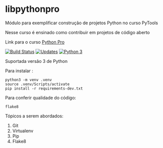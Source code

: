 # libpythonpro
Módulo para exemplificar construção de projetos Python no curso PyTools

Nesse curso é ensinado como contribuir em projetos de código aberto

Link para o curso [Python Pro](https://www.pythonpro.br/)

[![Build Status](https://travis-ci.org/jefersonbernardes/libpythonpro.svg?branch=master)](https://travis-ci.org/jefersonbernardes/libpythonpro)
[![Updates](https://pyup.io/repos/github/jefersonbernardes/libpythonpro/shield.svg)](https://pyup.io/repos/github/jefersonbernardes/libpythonpro/)
[![Python 3](https://pyup.io/repos/github/jefersonbernardes/libpythonpro/python-3-shield.svg)](https://pyup.io/repos/github/jefersonbernardes/libpythonpro/)

Suportada versão 3 de Python

Para instalar :

```console
python3 -m venv .venv
source .venv/Scripts/activate
pip install -r requirements-dev.txt
```

Para conferir qualidade do código:
```console
flake8
```

Tópicos a serem abordados:
1. Git
2. Virtualenv
3. Pip
4. Flake8
